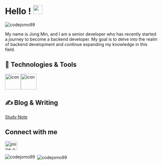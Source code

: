 <!-- More info, tips and tricks for making GitHub Profile README can be found in my article at https://towardsdatascience.com/build-a-stunning-readme-for-your-github-profile-9b80434fe5d7 -->

<!-- [![Header](https://raw.githubusercontent.com/MartinHeinz/MartinHeinz/master/readme_header.png "Header")](https://martinheinz.dev/) -->

# Hello ! <img src="https://raw.githubusercontent.com/MartinHeinz/MartinHeinz/master/wave.gif" width="30px" height="30px" />
<p align="left"> <img src="https://komarev.com/ghpvc/?username=codejomo99&label=Profile%20views&color=0e75b6&style=flat" alt="codejomo99" /> </p>

My name is Jong Min, and I am a senior developer who has recently started a journey to become a backend developer. My goal is to delve into the realm of backend development and continue expanding my knowledge in this field.

## 🔧 Technologies & Tools

<div style="display: flex; align-items: flex-start;"><img src="https://techstack-generator.vercel.app/python-icon.svg" alt="icon" width="52" height="52" /><img src="https://techstack-generator.vercel.app/java-icon.svg" alt="icon" width="52" height="52" /></div>

## &#x270d; Blog & Writing

[Study Note](https://pointy-rosehip-1fe.notion.site/Study-Note-f7d6337de958446db2c21d48c63a8d5a?pvs=4)





## Connect with me
<p align="left">
<a href="https://instagram.com/jmine_p" target="blank"><img align="center" src="https://raw.githubusercontent.com/rahuldkjain/github-profile-readme-generator/master/src/images/icons/Social/instagram.svg" alt="jmine_p" height="30" width="40" /></a>
</p>



<p><img align="left" src="https://github-readme-stats.vercel.app/api/top-langs?username=codejomo99&show_icons=true&locale=en&layout=compact" alt="codejomo99" /></p>

<p>&nbsp;<img align="center" src="https://github-readme-stats.vercel.app/api?username=codejomo99&show_icons=true&locale=en" alt="codejomo99" /></p>


